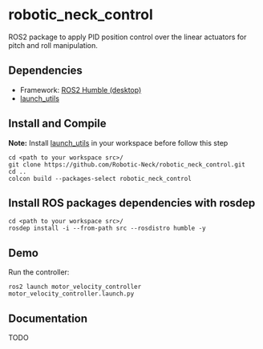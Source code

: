 # robotic_neck_control
 ROS2 package to apply PID position control over the linear actuators for pitch and roll manipulation.

## Dependencies
* Framework: [ROS2 Humble (desktop)](https://docs.ros.org/en/humble/Installation/Ubuntu-Install-Debians.html)
* [launch_utils](https://github.com/MonkyDCristian/launch_utils)

## Install and Compile
**Note:** Install [launch_utils](https://github.com/MonkyDCristian/launch_utils) in your workspace before follow this step
```
cd <path to your workspace src>/
git clone https://github.com/Robotic-Neck/robotic_neck_control.git
cd ..
colcon build --packages-select robotic_neck_control
```

## Install ROS packages dependencies with rosdep  
```
cd <path to your workspace src>/
rosdep install -i --from-path src --rosdistro humble -y
```

## Demo

Run the controller:
```
ros2 launch motor_velocity_controller motor_velocity_controller.launch.py
```

## Documentation
TODO
